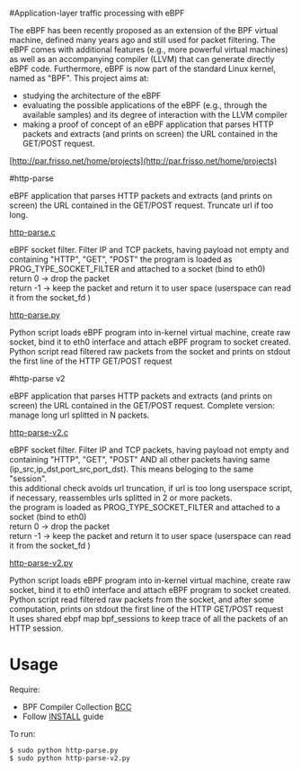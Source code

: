 #Application-layer traffic processing with eBPF

The eBPF has been recently proposed as an extension of the BPF virtual machine, defined many years ago and still used for packet filtering. The eBPF comes with additional features (e.g., more powerful virtual machines) as well as an accompanying compiler (LLVM) that can generate directly eBPF code. Furthermore, eBPF is now part of the standard Linux kernel, named as "BPF".
This project aims at:
- studying the architecture of the eBPF
- evaluating the possible applications of the eBPF (e.g., through the available samples) and its degree of interaction with the LLVM compiler
- making a proof of concept of an eBPF application that parses HTTP packets and extracts (and prints on screen) the URL contained in the GET/POST request.

[http://par.frisso.net/home/projects](http://par.frisso.net/home/projects)

#http-parse

eBPF application that parses HTTP packets and extracts (and prints on screen) the URL contained in the GET/POST request. Truncate url if too long.

[http-parse.c](http-parse.c)

eBPF socket filter.
Filter IP and TCP packets, having payload not empty and containing "HTTP", "GET", "POST"
the program is loaded as PROG_TYPE_SOCKET_FILTER and attached to a socket (bind to eth0) <br />
return  0 -> drop the packet <br />
return -1 -> keep the packet and return it to user space (userspace can read it from the socket_fd )

[http-parse.py](http-parse.py)

Python script loads eBPF program into in-kernel virtual machine, create raw socket, bind it to eth0 interface and attach eBPF program to socket created. <br />
Python script read filtered raw packets from the socket and prints on stdout the first line of the HTTP GET/POST request

#http-parse v2

eBPF application that parses HTTP packets and extracts (and prints on screen) the URL contained in the GET/POST request. Complete version: manage long url splitted in N packets.

[http-parse-v2.c](http-parse.c)

eBPF socket filter.
Filter IP and TCP packets, having payload not empty and containing "HTTP", "GET", "POST" 
AND all other packets having same (ip_src,ip_dst,port_src,port_dst). This means beloging to the same "session". <br />
this additional check avoids url truncation, if url is too long userspace script, if necessary, reassembles urls splitted in 2 or more packets.<br />
the program is loaded as PROG_TYPE_SOCKET_FILTER and attached to a socket (bind to eth0) <br />
return  0 -> drop the packet <br />
return -1 -> keep the packet and return it to user space (userspace can read it from the socket_fd )

[http-parse-v2.py](http-parse.py)

Python script loads eBPF program into in-kernel virtual machine, create raw socket, bind it to eth0 interface and attach eBPF program to socket created. <br />
Python script read filtered raw packets from the socket, and after some computation, prints on stdout the first line of the HTTP GET/POST request <br />
It uses shared ebpf map bpf_sessions to keep trace of all the packets of an HTTP session.

# Usage

Require:
- BPF Compiler Collection [BCC](https://github.com/iovisor/bcc)
- Follow [INSTALL](https://github.com/iovisor/bcc/blob/master/INSTALL.md) guide

To run:

```Shell
$ sudo python http-parse.py
$ sudo python http-parse-v2.py
```